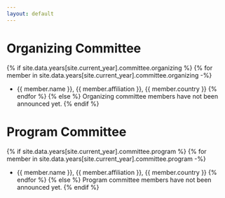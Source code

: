 ```yaml
---
layout: default
---
```

# Organizing Committee

{% if site.data.years[site.current_year].committee.organizing %}
{% for member in site.data.years[site.current_year].committee.organizing -%}
* {{ member.name }}, {{ member.affiliation }}, {{ member.country }}
{% endfor %}
{% else %}
Organizing committee members have not been announced yet.
{% endif %}

# Program Committee 


{% if site.data.years[site.current_year].committee.program %}
{% for member in site.data.years[site.current_year].committee.program -%}
* {{ member.name }}, {{ member.affiliation }}, {{ member.country }}
{% endfor %}
{% else %}
Program committee members have not been announced yet.
{% endif %}
